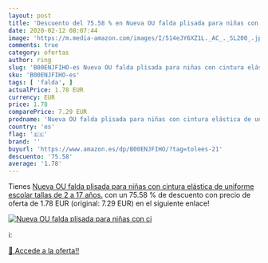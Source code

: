 ```yaml
---
layout: post
title: 'Descuento del 75.58 % en Nueva OU falda plisada para niñas con ci'
date: 2020-02-12 08:07:44
image: 'https://m.media-amazon.com/images/I/514eJY6XZ1L._AC_._SL200_.jpg'
comments: true
category: ofertas
author: ring
slug: 'B00ENJFIHO-es Nueva OU falda plisada para niñas con cintura elástica de...'
sku: 'B00ENJFIHO-es'
tags: [ 'falda', ]
actualPrice: 1.78 EUR
currency: EUR
price: 1.78
comparePrice: 7.29 EUR
prodname: 'Nueva OU falda plisada para niñas con cintura elástica de uniforme escolar tallas de 2 a 17 años.'
country: 'es'
flag: '🇪🇸'
brand: ''
buyurl: 'https://www.amazon.es/dp/B00ENJFIHO/?tag=tolees-21'
descuento: '75.58'
average: '1.78'
---
```


Tienes [Nueva OU falda plisada para niñas con cintura elástica de uniforme escolar tallas de 2 a 17 años.](https://www.amazon.es/dp/B00ENJFIHO/?tag=tolees-21) con un 75.58 % de descuento con precio de oferta de 1.78 EUR (original: 7.29 EUR) en el siguiente enlace!

[![Nueva OU falda plisada para niñas con ci](https://m.media-amazon.com/images/I/514eJY6XZ1L._AC_._SL200_.jpg)](https://www.amazon.es/dp/B00ENJFIHO/?tag=tolees-21)

ℹ️:


[🛒 Accede a la oferta!!](https://www.amazon.es/dp/B00ENJFIHO/?tag=tolees-21)
